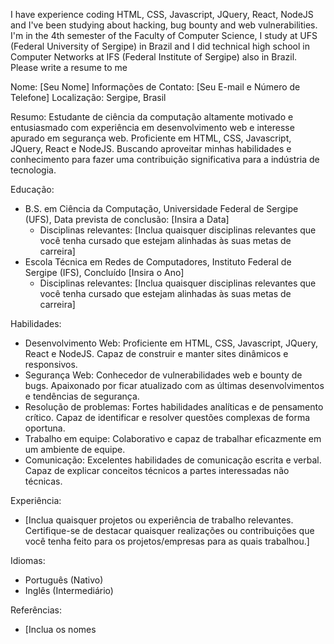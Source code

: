 I have experience coding HTML, CSS, Javascript, JQuery, React, NodeJS and I've been studying about hacking, bug bounty and web vulnerabilities. 
I'm in the 4th semester of the Faculty of Computer Science, I study at UFS (Federal University of Sergipe) in Brazil and 
I did technical high school in Computer Networks at IFS (Federal Institute of Sergipe) also in Brazil. Please write a resume to me

Nome: [Seu Nome]
Informações de Contato: [Seu E-mail e Número de Telefone]
Localização: Sergipe, Brasil

Resumo:
Estudante de ciência da computação altamente motivado e entusiasmado com experiência em desenvolvimento web e interesse apurado em segurança web. Proficiente em HTML, CSS, Javascript, JQuery, React e NodeJS. Buscando aproveitar minhas habilidades e conhecimento para fazer uma contribuição significativa para a indústria de tecnologia.

Educação:
- B.S. em Ciência da Computação, Universidade Federal de Sergipe (UFS), Data prevista de conclusão: [Insira a Data]
  - Disciplinas relevantes: [Inclua quaisquer disciplinas relevantes que você tenha cursado que estejam alinhadas às suas metas de carreira]
- Escola Técnica em Redes de Computadores, Instituto Federal de Sergipe (IFS), Concluído [Insira o Ano]
  - Disciplinas relevantes: [Inclua quaisquer disciplinas relevantes que você tenha cursado que estejam alinhadas às suas metas de carreira]

Habilidades:
- Desenvolvimento Web: Proficiente em HTML, CSS, Javascript, JQuery, React e NodeJS. Capaz de construir e manter sites dinâmicos e responsivos.
- Segurança Web: Conhecedor de vulnerabilidades web e bounty de bugs. Apaixonado por ficar atualizado com as últimas desenvolvimentos e tendências de segurança.
- Resolução de problemas: Fortes habilidades analíticas e de pensamento crítico. Capaz de identificar e resolver questões complexas de forma oportuna.
- Trabalho em equipe: Colaborativo e capaz de trabalhar eficazmente em um ambiente de equipe.
- Comunicação: Excelentes habilidades de comunicação escrita e verbal. Capaz de explicar conceitos técnicos a partes interessadas não técnicas.

Experiência:
- [Inclua quaisquer projetos ou experiência de trabalho relevantes. Certifique-se de destacar quaisquer realizações ou contribuições que você tenha feito para os projetos/empresas para as quais trabalhou.]

Idiomas:
- Português (Nativo)
- Inglês (Intermediário)

Referências:
- [Inclua os nomes
